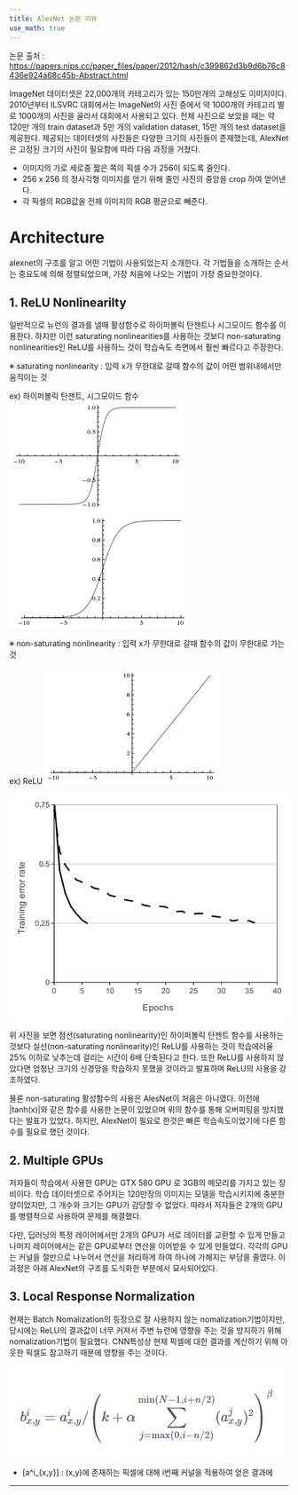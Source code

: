 ```yaml
---
title: AlexNet 논문 리뷰
use_math: true
---
```

논문 출처 : https://papers.nips.cc/paper_files/paper/2012/hash/c399862d3b9d6b76c8436e924a68c45b-Abstract.html

ImageNet 데이터셋은 22,000개의 카테고리가 있는 150만개의 고해상도 이미지이다. 2010년부터 ILSVRC 대회에서는 ImageNet의 사진 중에서 약 1000개의 카테고리 별로 1000개의 사진을 골라서 대회에서 사용되고 있다. 전체 사진으로 보았을 때는 약 120만 개의 train dataset과 5만 개의 validation dataset, 15만 개의 test dataset을 제공한다. 제공되는 데이터셋의 사진들은 다양한 크기의 사진들이 존재했는데, AlexNet은 고정된 크기의 사진이 필요함에 따라 다음 과정을 거쳤다. 

* 이미지의 가로 세로중 짧은 쪽의 픽셀 수가 256이 되도록 줄인다.
* 256 x 256 의 정사각형 이미지를 얻기 위해 줄인 사진의 중앙을 crop 하여 얻어낸다.
* 각 픽셀의 RGB값을 전체 이미지의 RGB 평균으로 빼준다. 

# Architecture
alexnet의 구조를 알고 어떤 기법이 사용되었는지 소개한다. 각 기법들을 소개하는 순서는 중요도에 의해 정렬되었으며, 가장 처음에 나오는 기법이 가장 중요한것이다.

## 1. ReLU Nonlinearilty
일반적으로 뉴런의 결과를 낼때 활성함수로 하이퍼볼릭 탄젠트나 시그모이드 함수를 이용한다. 하지만 이런 saturating nonlinearities를 사용하는 것보다 non-saturating nonlinearities인 ReLU를 사용하느 것이 학습속도 측면에서 훨씬 빠르다고 주장한다. 

※ saturating nonlinearity
: 입력 x가 무한대로 갈때 함수의 값이 어떤 범위내에서만 움직이는 것

ex) 하이퍼볼릭 탄젠트, 시그모이드 함수
![hyper](/assets/img/favicons/hyperbolic%20tangent.png)
![sigmoid](/assets/img/favicons/igmoid%20activation%20function.png)

※ non-saturating nonlinearity
: 입력 x가 무한대로 갈때 함수의 값이 무한대로 가는 것

ex) ReLU
![relu](/assets/img/favicons/relu.png)

![satu](/assets/img/favicons/satu.png)

위 사진을 보면 점선(saturating nonlinearity)인 하이퍼볼릭 탄젠트 함수를 사용하는 것보다 실선(non-saturating nonlinearity)인 ReLU를 사용하는 것이 학습에러율 25% 이하로 낮추는데 걸리는 시간이 6배 단축된다고 한다. 또한 ReLU를 사용하지 않았다면 엄청난 크기의 신경망을 학습하지 못했을 것이라고 발표하며 ReLU의 사용을 강조하였다.

물론 non-saturating 활성함수의 사용은 AlesNet이 처음은 아니였다. 이전에 |tanh(x)|와 같은 함수를 사용한 논문이 있었으며 위의 함수를 통해 오버피팅을 방지했다는 발표가 있었다. 하지만, AlexNet이 필요로 한것은 빠른 학습속도이었기에 다른 함수를 필요로 했던 것이다.

## 2. Multiple GPUs
저자들이 학습에서 사용한 GPU는 GTX 580 GPU 로 3GB의 메모리를 가지고 있는 장비이다. 학습 데이터셋으로 주어지는 120만장의 이미지는 모델을 학습시키지에 충분한 양이었지만, 그 개수와 크기는 GPU가 감당할 수 없었다. 따라서 저자들은 2개의 GPU를 병렬적으로 사용하여 문제를 해결했다. 

다만, 딥러닝의 특정 레이어에서만 2개의 GPU가 서로 데이터를 교환할 수 있게 만들고 나머지 레이어에서는 같은 GPU로부터 연산을 이어받을 수 있게 만들었다. 각각의 GPU는 커널을 절반으로 나누어서 연산을 처리하게 하여 하나에 가해지는 부담을 줄였다. 이 과정은 아래 AlexNet의 구조를 도식화한 부분에서 묘사되어있다.

## 3. Local Response Normalization
현재는 Batch Nomalization의 등장으로 잘 사용하지 않는 nomalization기법이지만, 당시에는 ReLU의 결과값이 너무 커져서 주변 뉴런에 영향을 주는 것을 방지하기 위해 nomalization기법이 필요했다. CNN특성상 현재 픽셀에 대한 결과를 계산하기 위해 아웃한 픽셀도 참고하기 때문에 영향을 주는 것이다.

![equ](/assets/img/favicons/equation.png)

* \[a^i_{x,y}\] : (x,y)에 존재하는 픽셀에 대해 i번째 커널을 적용하여 얻은 결과에 

---